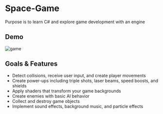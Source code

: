 ﻿# Space-Game
Purpose is to learn C# and explore game development with an engine

## Demo
![game](demo.gif)

## Goals & Features

* Detect collisions, receive user input, and create player movements
* Create power-ups including triple shots, laser beams, speed boosts, and shields
* Apply shaders that transform your game backgrounds
* Create enemies with basic AI behavior
* Collect and destroy game objects
* Implement sound effects, background music, and particle effects
